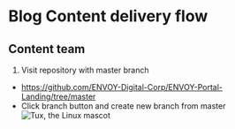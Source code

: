 # Blog Content delivery flow

## Content team
1. Visit repository with master branch
- https://github.com/ENVOY-Digital-Corp/ENVOY-Portal-Landing/tree/master
- Click branch button and create new branch from master
    ![Tux, the Linux mascot](/assets/images/tux.png)
